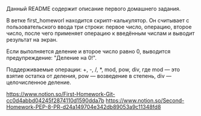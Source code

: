 Данный README содержит описание первого домашнего задания.

В ветке first_homeworl находится скрипт-калькулятор.
Он считывает с пользовательского ввода три строки: первое число, операцию, второе число,
после чего применяет операцию к введённым числам и выводит результат на экран.

Если выполняется деление и второе число равно 0, выводится предупреждение: "Деление на 0!".

Поддерживаемые операции: +, -, /, *, mod, pow, div, где
mod — это взятие остатка от деления,
pow — возведение в степень,
div — целочисленное деление.

https://www.notion.so/First-Homework-Git-cc0d4abbd04245f2874110d1590dda7b
https://www.notion.so/Second-Homework-PEP-8-PR-d24a149704e342db89053a9c11348fd8
